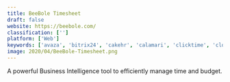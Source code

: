 ```yaml
---
title: BeeBole Timesheet
draft: false 
website: https://beebole.com/
classification: ['']
platform: ['Web']
keywords: ['avaza', 'bitrix24', 'cakehr', 'calamari', 'clicktime', 'clockwise', 'functionfox', 'intervals', 'jibble', 'sutihr', 'tsheets', 'time_tracker', 'timeclock_plus', 'timeflow', 'vericlock', 'webhr', 'when_i_work', 'zoho_people', 'actitime', 'clockodo']
image: 2020/04/BeeBole-Timesheet.png
---
```

A powerful Business Intelligence tool to efficiently manage time and budget.
